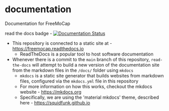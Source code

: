# documentation
Documentation for FreeMoCap

read the docs badge - [![Documentation Status](https://readthedocs.org/projects/freemocap/badge/?version=latest)](https://freemocap.readthedocs.io/en/latest/?badge=latest)


 - This repository is connected to a static site at - https://freemocap.readthedocs.io
     - ReadTheDocs is a popular tool to host software documentation
 - Whenever there is a commit to the `main` branch of this repository, `read-the-docs` will attempt to build a new version of the documentation site from the markdown files in the `/docs/` folder using `mkdocs`
     - `mkdocs` is a static site generator that builds websites from markdown files, configured via the `mkdocs.yml` file in this repository
     - For more information on how this works, checkout the mkdocs website - https://mkdocs.org
     - Specifically, we are using the 'material mkdocs' theme, described here - https://squidfunk.github.io

